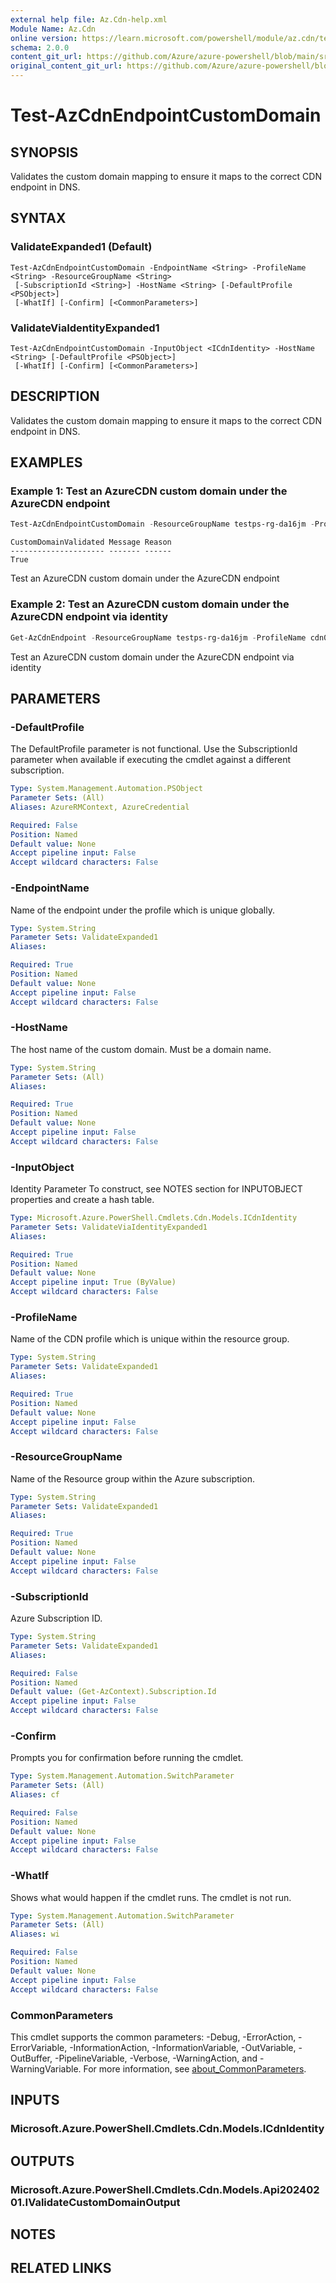 ```yaml
---
external help file: Az.Cdn-help.xml
Module Name: Az.Cdn
online version: https://learn.microsoft.com/powershell/module/az.cdn/test-azcdnendpointcustomdomain
schema: 2.0.0
content_git_url: https://github.com/Azure/azure-powershell/blob/main/src/Cdn/Cdn/help/Test-AzCdnEndpointCustomDomain.md
original_content_git_url: https://github.com/Azure/azure-powershell/blob/main/src/Cdn/Cdn/help/Test-AzCdnEndpointCustomDomain.md
---
```


# Test-AzCdnEndpointCustomDomain

## SYNOPSIS
Validates the custom domain mapping to ensure it maps to the correct CDN endpoint in DNS.

## SYNTAX

### ValidateExpanded1 (Default)
```
Test-AzCdnEndpointCustomDomain -EndpointName <String> -ProfileName <String> -ResourceGroupName <String>
 [-SubscriptionId <String>] -HostName <String> [-DefaultProfile <PSObject>]
 [-WhatIf] [-Confirm] [<CommonParameters>]
```

### ValidateViaIdentityExpanded1
```
Test-AzCdnEndpointCustomDomain -InputObject <ICdnIdentity> -HostName <String> [-DefaultProfile <PSObject>]
 [-WhatIf] [-Confirm] [<CommonParameters>]
```

## DESCRIPTION
Validates the custom domain mapping to ensure it maps to the correct CDN endpoint in DNS.

## EXAMPLES

### Example 1: Test an AzureCDN custom domain under the AzureCDN endpoint
```powershell
Test-AzCdnEndpointCustomDomain -ResourceGroupName testps-rg-da16jm -ProfileName cdn001 -EndpointName endptest001 -HostName 'testcm.dev.cdn.azure.cn'
```

```output
CustomDomainValidated Message Reason
--------------------- ------- ------
True
```

Test an AzureCDN custom domain under the AzureCDN endpoint

### Example 2: Test an AzureCDN custom domain under the AzureCDN endpoint via identity
```powershell
Get-AzCdnEndpoint -ResourceGroupName testps-rg-da16jm -ProfileName cdn001 -Name endptest001 | Test-AzCdnEndpointCustomDomain -HostName 'testcm.dev.cdn.azure.cn'
```

Test an AzureCDN custom domain under the AzureCDN endpoint via identity

## PARAMETERS

### -DefaultProfile
The DefaultProfile parameter is not functional.
Use the SubscriptionId parameter when available if executing the cmdlet against a different subscription.

```yaml
Type: System.Management.Automation.PSObject
Parameter Sets: (All)
Aliases: AzureRMContext, AzureCredential

Required: False
Position: Named
Default value: None
Accept pipeline input: False
Accept wildcard characters: False
```

### -EndpointName
Name of the endpoint under the profile which is unique globally.

```yaml
Type: System.String
Parameter Sets: ValidateExpanded1
Aliases:

Required: True
Position: Named
Default value: None
Accept pipeline input: False
Accept wildcard characters: False
```

### -HostName
The host name of the custom domain.
Must be a domain name.

```yaml
Type: System.String
Parameter Sets: (All)
Aliases:

Required: True
Position: Named
Default value: None
Accept pipeline input: False
Accept wildcard characters: False
```

### -InputObject
Identity Parameter
To construct, see NOTES section for INPUTOBJECT properties and create a hash table.

```yaml
Type: Microsoft.Azure.PowerShell.Cmdlets.Cdn.Models.ICdnIdentity
Parameter Sets: ValidateViaIdentityExpanded1
Aliases:

Required: True
Position: Named
Default value: None
Accept pipeline input: True (ByValue)
Accept wildcard characters: False
```

### -ProfileName
Name of the CDN profile which is unique within the resource group.

```yaml
Type: System.String
Parameter Sets: ValidateExpanded1
Aliases:

Required: True
Position: Named
Default value: None
Accept pipeline input: False
Accept wildcard characters: False
```

### -ResourceGroupName
Name of the Resource group within the Azure subscription.

```yaml
Type: System.String
Parameter Sets: ValidateExpanded1
Aliases:

Required: True
Position: Named
Default value: None
Accept pipeline input: False
Accept wildcard characters: False
```

### -SubscriptionId
Azure Subscription ID.

```yaml
Type: System.String
Parameter Sets: ValidateExpanded1
Aliases:

Required: False
Position: Named
Default value: (Get-AzContext).Subscription.Id
Accept pipeline input: False
Accept wildcard characters: False
```

### -Confirm
Prompts you for confirmation before running the cmdlet.

```yaml
Type: System.Management.Automation.SwitchParameter
Parameter Sets: (All)
Aliases: cf

Required: False
Position: Named
Default value: None
Accept pipeline input: False
Accept wildcard characters: False
```

### -WhatIf
Shows what would happen if the cmdlet runs.
The cmdlet is not run.

```yaml
Type: System.Management.Automation.SwitchParameter
Parameter Sets: (All)
Aliases: wi

Required: False
Position: Named
Default value: None
Accept pipeline input: False
Accept wildcard characters: False
```

### CommonParameters
This cmdlet supports the common parameters: -Debug, -ErrorAction, -ErrorVariable, -InformationAction, -InformationVariable, -OutVariable, -OutBuffer, -PipelineVariable, -Verbose, -WarningAction, and -WarningVariable. For more information, see [about_CommonParameters](http://go.microsoft.com/fwlink/?LinkID=113216).

## INPUTS

### Microsoft.Azure.PowerShell.Cmdlets.Cdn.Models.ICdnIdentity

## OUTPUTS

### Microsoft.Azure.PowerShell.Cmdlets.Cdn.Models.Api20240201.IValidateCustomDomainOutput

## NOTES

## RELATED LINKS
